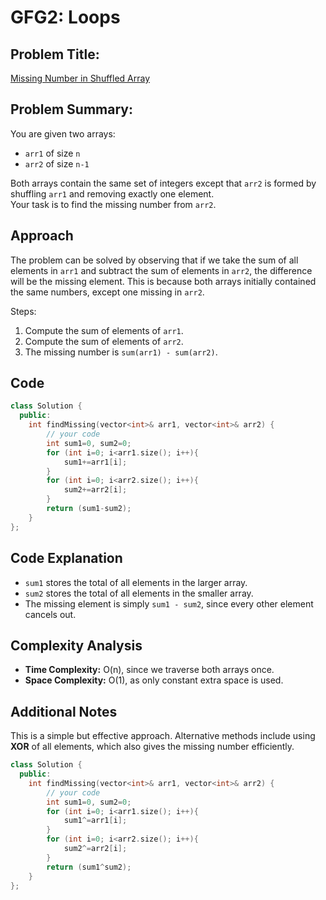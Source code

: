 # GFG2: Loops
## Problem Title:
<a href="https://www.geeksforgeeks.org/problems/missing-number-in-shuffled-array/">Missing Number in Shuffled Array</a>

## Problem Summary:
You are given two arrays:  
- `arr1` of size `n`  
- `arr2` of size `n-1`  

Both arrays contain the same set of integers except that `arr2` is formed by shuffling `arr1` and removing exactly one element.  
Your task is to find the missing number from `arr2`.

## Approach
The problem can be solved by observing that if we take the sum of all elements in `arr1` and subtract the sum of elements in `arr2`, the difference will be the missing element. This is because both arrays initially contained the same numbers, except one missing in `arr2`.

Steps:  
1. Compute the sum of elements of `arr1`.  
2. Compute the sum of elements of `arr2`.  
3. The missing number is `sum(arr1) - sum(arr2)`.

## Code
```cpp
class Solution {
  public:
    int findMissing(vector<int>& arr1, vector<int>& arr2) {
        // your code
        int sum1=0, sum2=0;
        for (int i=0; i<arr1.size(); i++){
            sum1+=arr1[i];
        }
        for (int i=0; i<arr2.size(); i++){
            sum2+=arr2[i];
        }
        return (sum1-sum2);
    }
};

```

## Code Explanation
- `sum1` stores the total of all elements in the larger array.  
- `sum2` stores the total of all elements in the smaller array.  
- The missing element is simply `sum1 - sum2`, since every other element cancels out.

## Complexity Analysis
- **Time Complexity:** O(n), since we traverse both arrays once.  
- **Space Complexity:** O(1), as only constant extra space is used.

## Additional Notes
This is a simple but effective approach. Alternative methods include using **XOR** of all elements, which also gives the missing number efficiently.  

```cpp
class Solution {
  public:
    int findMissing(vector<int>& arr1, vector<int>& arr2) {
        // your code
        int sum1=0, sum2=0;
        for (int i=0; i<arr1.size(); i++){
            sum1^=arr1[i];
        }
        for (int i=0; i<arr2.size(); i++){
            sum2^=arr2[i];
        }
        return (sum1^sum2);
    }
};
```